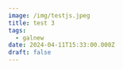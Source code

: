 ```yaml
---
image: /img/testjs.jpeg
title: test 3
tags:
  - galnew
date: 2024-04-11T15:33:00.000Z
draft: false
---
```



<!-- static/img/testjs.jpeg -->
